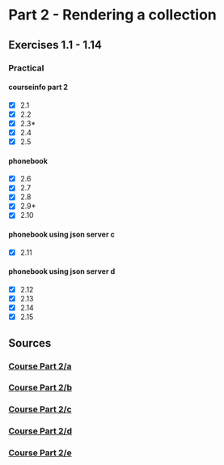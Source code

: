 # Part 2 - Rendering a collection

## Exercises 1.1 - 1.14

### Practical
#### courseinfo part 2
- [x] 2.1
- [x] 2.2
- [x] 2.3*
- [x] 2.4
- [x] 2.5
#### phonebook
- [x] 2.6
- [x] 2.7
- [x] 2.8
- [x] 2.9*
- [x] 2.10
#### phonebook using json server c
- [x] 2.11
#### phonebook using json server d
- [x] 2.12
- [x] 2.13
- [x] 2.14
- [x] 2.15

## Sources
### [Course Part 2/a](https://fullstackopen.com/en/part1/introduction_to_react)
### [Course Part 2/b](https://fullstackopen.com/en/part2/forms)
### [Course Part 2/c](https://fullstackopen.com/en/part2/getting_data_from_server)
### [Course Part 2/d](https://fullstackopen.com/en/part2/altering_data_in_server)
### [Course Part 2/e](https://fullstackopen.com/en/part2/adding_styles_to_react_app)